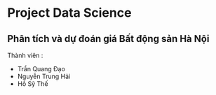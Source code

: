 # Project Data Science 
## Phân tích và dự đoán giá Bất động sản Hà Nội
Thành viên : 
- Trần Quang Đạo
- Nguyễn Trung Hải
- Hồ Sỹ Thế
